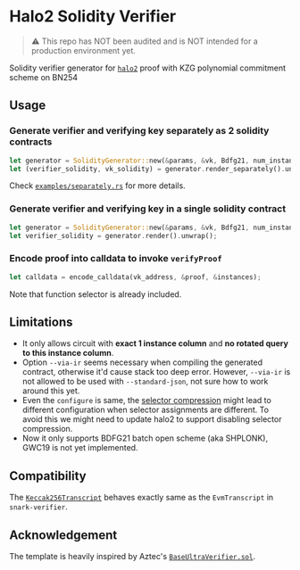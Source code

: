 # Halo2 Solidity Verifier

> ⚠️ This repo has NOT been audited and is NOT intended for a production environment yet.

Solidity verifier generator for [`halo2`](http://github.com/privacy-scaling-explorations/halo2) proof with KZG polynomial commitment scheme on BN254

## Usage

### Generate verifier and verifying key separately as 2 solidity contracts

```rust
let generator = SolidityGenerator::new(&params, &vk, Bdfg21, num_instances);
let (verifier_solidity, vk_solidity) = generator.render_separately().unwrap();
```

Check [`examples/separately.rs`](./examples/separately.rs) for more details.

### Generate verifier and verifying key in a single solidity contract

```rust
let generator = SolidityGenerator::new(&params, &vk, Bdfg21, num_instances);
let verifier_solidity = generator.render().unwrap();
```

### Encode proof into calldata to invoke `verifyProof`

```rust
let calldata = encode_calldata(vk_address, &proof, &instances);
```

Note that function selector is already included.

## Limitations

- It only allows circuit with **exact 1 instance column** and **no rotated query to this instance column**.
- Option `--via-ir` seems necessary when compiling the generated contract, otherwise it'd cause stack too deep error. However, `--via-ir` is not allowed to be used with `--standard-json`, not sure how to work around this yet.
- Even the `configure` is same, the [selector compression](https://github.com/privacy-scaling-explorations/halo2/blob/7a2165617195d8baa422ca7b2b364cef02380390/halo2_proofs/src/plonk/circuit/compress_selectors.rs#L51) might lead to different configuration when selector assignments are different. To avoid this we might need to update halo2 to support disabling selector compression.
- Now it only supports BDFG21 batch open scheme (aka SHPLONK), GWC19 is not yet implemented.

## Compatibility

The [`Keccak256Transcript`](./src/transcript.rs#L19) behaves exactly same as the `EvmTranscript` in `snark-verifier`.

## Acknowledgement

The template is heavily inspired by Aztec's [`BaseUltraVerifier.sol`](https://github.com/AztecProtocol/barretenberg/blob/4c456a2b196282160fd69bead6a1cea85289af37/sol/src/ultra/BaseUltraVerifier.sol).
